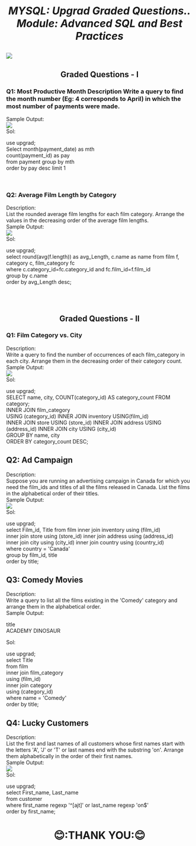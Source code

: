 # <i><b><p align="center" font="30px">MYSQL:  Upgrad Graded Questions.. Module: Advanced SQL and Best Practices</p></b></i>


<img src="https://cdn.upgrad.com/UpGrad/temp/621d6a00-d119-4c93-b945-b7c9052a2a7b/sakila.png" >

## <b><p align="center">Graded Questions - I</p></b>


### Q1: Most Productive Month Description Write a query to find the month number (Eg: 4 corresponds to April) in which the most number of payments were made. <br>
Sample Output:<br>
<img src="https://user-images.githubusercontent.com/102786084/165419223-76c0c851-7c4a-44da-b1d6-f33d8e8f7d62.png"><br>
Sol:  <p>use upgrad;<br>
      Select month(payment_date) as mth<br>
                count(payment_id) as pay<br>
      from payment group by mth<br>
      order by pay desc limit 1</p>
<br>
### Q2: Average Film Length by Category<br>
Description:<br>
List the rounded average film lengths for each film category. Arrange the values in the decreasing order of the average film lengths.<br>
Sample Output:<br>
<img src="https://user-images.githubusercontent.com/102786084/165419575-5c1bc5ad-c783-4ecd-9460-3696866cae0e.png"> <br>
Sol:<p>use upgrad;<br>
      select round(avg(f.length)) as avg_Length, c.name as name from film f, category c, film_category fc<br>
      where c.category_id=fc.category_id and fc.film_id=f.film_id<br>
      group by c.name<br>
      order by avg_Length desc;</p>
<br><br>

## <p align="center"> Graded Questions - II</p>

### Q1: Film Category vs. City<br>
Description:<br>
Write a query to find the number of occurrences of each film_category in each city. Arrange them in the decreasing order of their category count.<br>
Sample Output:<br>
<img src="https://user-images.githubusercontent.com/102786084/165420167-f526b220-5cb2-4817-975e-6d51834672cf.png"> <br>
Sol: <p> use upgrad;<br>
SELECT name, city, COUNT(category_id) AS category_count FROM category;<br> 
      INNER JOIN film_category<br> USING (category_id) INNER JOIN inventory USING(film_id) 
      <br>INNER JOIN store USING (store_id) INNER JOIN address USING (address_id) INNER JOIN city USING (city_id) <br>
      GROUP BY name, city <br>
      ORDER BY category_count DESC;  </p>

## Q2: Ad Campaign
Description: <br>
Suppose you are running an advertising campaign in Canada for which you need the film_ids and titles of all the films released in Canada. List the films in the alphabetical order of their titles. <br>
Sample Output:<br>
<img src="https://user-images.githubusercontent.com/102786084/165420986-1d6467c2-92ba-4415-820d-7d0a1e872941.png"><br>
Sol: <p> use upgrad;<br>
      select Film_id, Title from film inner join inventory using (film_id) <br>
      inner join store using (store_id) inner join address using (address_id)<br>
      inner join city using (city_id) inner join country using (country_id) <br>
      where country = 'Canada' <br>
      group by film_id, title <br>
      order by title;</p>
      
## Q3: Comedy Movies
Description: <br>
Write a query to list all the films existing in the 'Comedy' category and arrange them in the alphabetical order.<br>
Sample Output:<br>
<p>title<br>
ACADEMY DINOSAUR</p>
Sol: <p> use upgrad;<br>
      select Title<br>
      from film <br>
      inner join film_category<br>
      using (film_id)<br>
      inner join category<br>
      using (category_id)<br>
      where name = 'Comedy'<br>
      order by title;<br></p>
      
## Q4: Lucky Customers
Description:<br>
List the first and last names of all customers whose first names start with the letters 'A', 'J' or 'T' or last names end with the substring 'on'. Arrange them alphabetically in the order of their first names.<br>
Sample Output:<br>
<img src="https://user-images.githubusercontent.com/102786084/165422597-b400275d-3b67-4033-8b7a-a88101651db9.png"> <br>
Sol: <p>use upgrad;<br>
      select First_name, Last_name<br>
      from customer<br>
      where first_name regexp '^[ajt]' or last_name regexp 'on$'<br>
      order by first_name; </p>


# <p align="center" fomt="30px"> 😊:THANK YOU:😊 </P>
 
